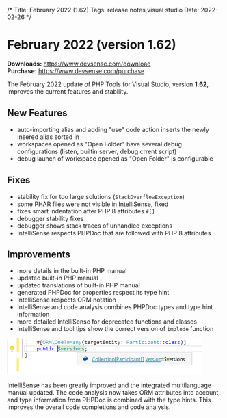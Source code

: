 /*
Title: February 2022 (1.62)
Tags: release notes,visual studio
Date: 2022-02-26
*/

# February 2022 (version 1.62)

**Downloads:** https://www.devsense.com/download<br/>
**Purchase:** https://www.devsense.com/purchase

The February 2022 update of PHP Tools for Visual Studio, version **1.62**, improves the current features and stability.

## New Features

- auto-importing alias and adding "use" code action inserts the newly insered alias sorted in
- workspaces opened as "Open Folder" have several debug configurations (listen, builtin server, debug crrent script)
- debug launch of workspace opened as "Open Folder" is configurable

## Fixes

- stability fix for too large solutions (`StackOverflowException`)
- some PHAR files were not visible in IntelliSense, fixed
- fixes smart indentation after PHP 8 attributes `#[]`
- debugger stability fixes
- debugger shows stack traces of unhandled exceptions
- IntelliSense respects PHPDoc that are followed with PHP 8 attributes

## Improvements

- more details in the built-in PHP manual
- updated built-in PHP manual
- updated translations of built-in PHP manual
- generated PHPDoc for properties respect its type hint
- IntelliSense respects ORM notation
- IntelliSense and code analysis combines PHPDoc types and type hint information
- more detailed IntelliSense for deprecated functions and classes
- IntelliSense and tool tips show the correct version of `implode` function

![ORM notation](imgs/orm-tooltip.png)

IntelliSense has been greatly improved and the integrated multilanguage manual updated. The code analysis now takes ORM attributes into account, and type information from PHPDoc is combined with the type hints. This improves the overall code completions and code analysis.
